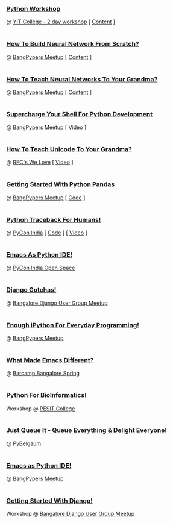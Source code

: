 <!--
.. title: Chillar Anand Talks
.. slug: talks
.. date: 2017-08-24 13:29:59 UTC
.. tags:
.. category: talks
.. link:
.. description: Talks given by chillar anand at various conferences
.. type: text
-->


<br />

### [Python Workshop](https://pythonexpress.in/workshop/260/)
@ [YIT College - 2 day workshop](http://www.yit.edu.in/) [ [Content](https://github.com/ChillarAnand/python-101) ]
<br />
<br />



### [How To Build Neural Network From Scratch?](https://github.com/ChillarAnand/neural-networks-101)
@ [BangPypers Meetup]() [ [Content](https://github.com/ChillarAnand/neural-networks-101) ]
<br />
<br />



### [How To Teach Neural Networks To Your Grandma?](https://chillaranand.github.io/neural-networks-101/)
@ [BangPypers Meetup]() [ [Content](https://github.com/ChillarAnand/neural-networks-101) ]
<br />
<br />



### [Supercharge Your Shell For Python Development](http://avilpage.com/2017/03/super-charge-your-shell-for-python-development.html)
@ [BangPypers Meetup](http://bangalore.python.org.in/blog/2017/02/18/feb-short-talks/) [ [Video](https://www.youtube.com/watch?v=nQVMljKldvo) ]
<br />
<br />



### [How To Teach Unicode To Your Grandma?](http://chillaranand.github.io/unicode/)
@ [RFC's We Love](https://github.com/rfcswelove/rfcs_we_love/issues/1) [ [Video](https://www.youtube.com/watch?v=nQVMljKldvo) ]
<br />
<br />


### [Getting Started With Python Pandas](http://chillaranand.github.io/pandas-101/)
@ [BangPypers Meetup]() [ [Code](https://github.com/ChillarAnand/pandas-101/tree/master/code) ]
<br />
<br />



### [Python Traceback For Humans!](http://chillaranand.github.io/py-trace/)
@ [PyCon India]() [ [Code](https://github.com/ChillarAnand/py-trace/tree/gh-pages/code) ] [ [Video](https://www.youtube.com/watch?v=EGhG8VEatBE) ]
<br />
<br />



### [Emacs As Python IDE!](http://chillaranand.github.io/emacs-py-ide/)
@ [PyCon India Open Space]()
<br />
<br />



### [Django Gotchas!](http://chillaranand.github.io/django-gotcha/)
@ [Bangalore Django User Group Meetup]()
<br />
<br />



### [Enough iPython For Everyday Programming!](http://chillaranand.github.io/everyday-ipython/)
@ [BangPypers Meetup]()
<br />
<br />



### [What Made Emacs Different?](http://chillaranand.github.io/emacs-different/)
@ [Barcamp Bangalore Spring]()
<br />
<br />



### [Python For BioInformatics!](http://chillaranand.github.io/py-bio/)
Workshop @ [PESIT College]()
<br />
<br />



### [Just Queue It - Queue Everything & Delight Everyone!](http://chillaranand.github.io/just-queue-it/)
@ [PyBelgaum]()
<br />
<br />



### [Emacs as Python IDE!](http://chillaranand.github.io/emacs-py-ide/)
@ [BangPypers Meetup]()
<br />
<br />



### [Getting Started With Django!](http://chillaranand.github.io/django-bookmarks/)
Workshop @ [Bangalore Django User Group Meetup]()
<br />
<br />
